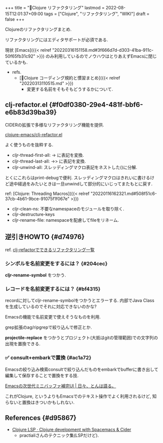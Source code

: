 +++
title = "📝Clojure リファクタリング"
lastmod = 2022-08-15T12:01:37+09:00
tags = ["Clojure", "リファクタリング", "WIKI"]
draft = false
+++

Clojureのリファクタリングまとめ.

リファクタリングにはエディタサポートが必須である.

現状 [Emacs]({{< relref "20220316151158.md#3f666d7d-d303-41ba-911c-50f65fb31c92" >}}) のみ利用しているのでノウハウはとりあえずEmacsに閉じているかも.

-   refs.
    -   [📝Clojure コーディング規約と慣習まとめ]({{< relref "20220313110515.md" >}})
        -   変更する名前をそもそもどうするかについて.


## clj-refactor.el {#f0df0380-29e4-481f-bbf6-e6b83d39ba39}

CIDERの拡張で多様なリファクタリング機能を提供.

[clojure-emacs/clj-refactor.el](https://github.com/clojure-emacs/clj-refactor.el)

よく使うものを抜粋する.

-   cljr-thread-first-all: -> に表記を変換.
-   cljr-thread-last-all: ->> に表記を変換.
-   cljr-unwind-all: スレッディングマクロ表記をネストした()に分解.

とくにこれらはprint-debugで便利.
スレッディングマクロはきれいに書けるけど途中経過をみたいときは一旦unwindして部分的にいじってまたもとに戻す.

ref: [Clojure: Threading Macros]({{< relref "20220116162321.md#508f51c6-37cb-4b61-9bce-91075f1f067e" >}})

-   cljr-clean-ns: 不要なnamespaceのモジュールを取り除く.
-   cljr-destructure-keys
-   cljr-rename-file: namespaceを配慮してfileをリネーム.


## 逆引きHOWTO {#d74976}

ref. [clj-refactorでできるリファクタリング一覧](https://github.com/clojure-emacs/clj-refactor.el/wiki)


### シンボルを名前変更をするには？ {#204cec}

**cljr-rename-symbol** をつかう.


### レコードを名前変更するには？ {#bf4315}

recordに対してcljr-rename-symbolをつかうとエラーする. 内部でJava Classを生成しているのでそれに対応できないのかな?

Emacsの機能で名前変更で使えそうなものを利用.

grep拡張のag/ripgrepで絞り込んで修正とか.

**projectile-replace** をつかうとプロジェクト(大抵はgitの管理範囲)での文字列の出現を置換できる.


### <span class="org-todo todo _">✅</span> consult+embarkで置換 {#ac1a72}

Emacsの絞り込み検索consultで絞り込んだものをembarkでbufferに書き出して編集して保存することで置換をする技.

[Emacsの次世代ミニバッファ補完UI | 日々、とんは語る。](https://blog.tomoya.dev/posts/a-new-wave-has-arrived-at-emacs/#embark%e3%81%a8consult%e3%81%ae%e9%80%a3%e6%90%ba)

これがClojure, というよりもEmacsでのテキスト操作でよく利用されるけど, 知らないと置換はきついかもしれない.


## References {#d95867}

-   [Clojure LSP · Clojure development with Spacemacs & Cider](https://practical.li/spacemacs/refactor/clojure-lsp.html)
    -   practialiさんのテクニック集(LSPだけど).
